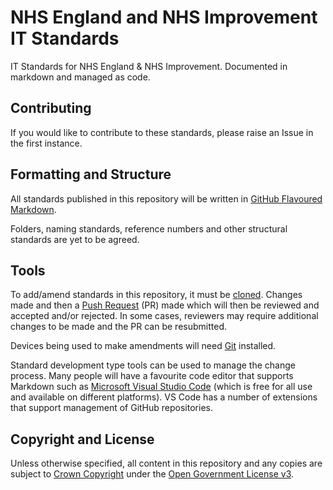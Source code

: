 # NHS England and NHS Improvement IT Standards

IT Standards for NHS England &amp; NHS Improvement. Documented in markdown and managed as code.

## Contributing

If you would like to contribute to these standards, please raise an Issue in the first instance.

## Formatting and Structure

All standards published in this repository will be written in [GitHub Flavoured Markdown](https://github.github.com/gfm/).

Folders, naming standards, reference numbers and other structural standards are yet to be agreed.

## Tools

To add/amend standards in this repository, it must be [cloned](https://help.github.com/en/github/creating-cloning-and-archiving-repositories/cloning-a-repository). Changes made and then a [Push Request](https://help.github.com/en/github/collaborating-with-issues-and-pull-requests/about-pull-requests) (PR) made which will then be reviewed and accepted and/or rejected. In some cases, reviewers may require additional changes to be made and the PR can be resubmitted.

Devices being used to make amendments will need [Git](https://git-scm.com/) installed.

Standard development type tools can be used to manage the change process. Many people will have a favourite code editor that supports Markdown such as [Microsoft Visual Studio Code](https://code.visualstudio.com/) (which is free for all use and available on different platforms). VS Code has a number of extensions that support management of GitHub repositories.



## Copyright and License

Unless otherwise specified, all content in this repository and any copies are subject to [Crown Copyright](http://www.nationalarchives.gov.uk/information-management/re-using-public-sector-information/copyright-and-re-use/crown-copyright/) under the [Open Government License v3](./LICENSE).
